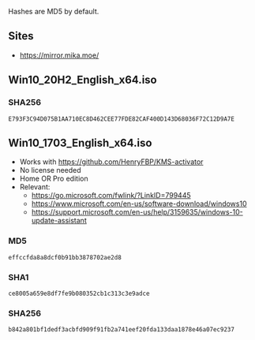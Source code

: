 Hashes are MD5 by default.

## Sites

- <https://mirror.mika.moe/>

## Win10_20H2_English_x64.iso

### SHA256

    E793F3C94D075B1AA710EC8D462CEE77FDE82CAF400D143D68036F72C12D9A7E


## Win10_1703_English_x64.iso

-   Works with https://github.com/HenryFBP/KMS-activator
-   No license needed
-   Home OR Pro edition
-   Relevant:
    -   <https://go.microsoft.com/fwlink/?LinkID=799445>
    -   <https://www.microsoft.com/en-us/software-download/windows10>
    -   <https://support.microsoft.com/en-us/help/3159635/windows-10-update-assistant>

### MD5

    effccfda8a8dcf0b91bb3878702ae2d8

### SHA1

    ce8005a659e8df7fe9b080352cb1c313c3e9adce

### SHA256

    b842a801bf1dedf3acbfd909f91fb2a741eef20fda133daa1878e46a07ec9237
